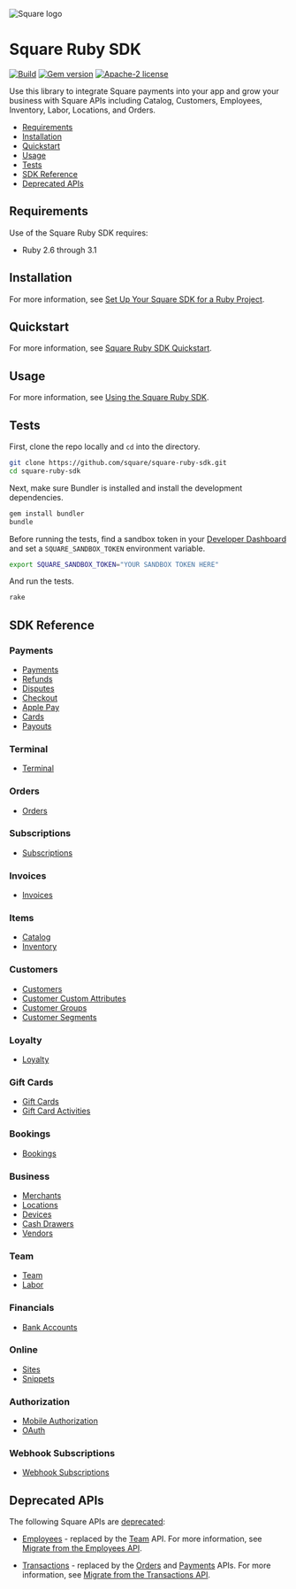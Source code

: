 ![Square logo]

# Square Ruby SDK

[![Build](https://github.com/square/square-ruby-sdk/actions/workflows/ruby.yml/badge.svg)](https://github.com/square/square-ruby-sdk/actions/workflows/ruby.yml)
[![Gem version](https://badge.fury.io/rb/square.rb.svg?new)](https://badge.fury.io/rb/square.rb)
[![Apache-2 license](https://img.shields.io/badge/license-Apache2-brightgreen.svg)](https://www.apache.org/licenses/LICENSE-2.0)

Use this library to integrate Square payments into your app and grow your business with Square APIs including Catalog, Customers, Employees, Inventory, Labor, Locations, and Orders.

* [Requirements](#requirements)
* [Installation](#installation)
* [Quickstart](#quickstart)
* [Usage](#usage)
* [Tests](#tests)
* [SDK Reference](#sdk-reference)
* [Deprecated APIs](#deprecated-apis)

## Requirements

Use of the Square Ruby SDK requires:

* Ruby 2.6 through 3.1

## Installation

For more information, see [Set Up Your Square SDK for a Ruby Project](https://developer.squareup.com/docs/sdks/ruby/setup-project).

## Quickstart

For more information, see [Square Ruby SDK Quickstart](https://developer.squareup.com/docs/sdks/ruby/quick-start).

## Usage
For more information, see [Using the Square Ruby SDK](https://developer.squareup.com/docs/sdks/ruby/using-ruby-sdk).

## Tests

First, clone the repo locally and `cd` into the directory.

```sh
git clone https://github.com/square/square-ruby-sdk.git
cd square-ruby-sdk
```

Next, make sure Bundler is installed and install the development dependencies.

```sh
gem install bundler
bundle
```

Before running the tests, find a sandbox token in your [Developer Dashboard] and set a `SQUARE_SANDBOX_TOKEN` environment variable.

```sh
export SQUARE_SANDBOX_TOKEN="YOUR SANDBOX TOKEN HERE"
```

And run the tests.

```sh
rake
```

## SDK Reference

### Payments
* [Payments]
* [Refunds]
* [Disputes]
* [Checkout]
* [Apple Pay]
* [Cards]
* [Payouts]

### Terminal
* [Terminal]

### Orders
* [Orders]

### Subscriptions
* [Subscriptions]

### Invoices
* [Invoices]

### Items
* [Catalog]
* [Inventory]

### Customers
* [Customers]
* [Customer Custom Attributes]
* [Customer Groups]
* [Customer Segments]

### Loyalty
* [Loyalty]

### Gift Cards
* [Gift Cards]
* [Gift Card Activities]

### Bookings
* [Bookings]

### Business
* [Merchants]
* [Locations]
* [Devices]
* [Cash Drawers]
* [Vendors]

### Team
* [Team]
* [Labor]

### Financials
* [Bank Accounts]

### Online
* [Sites]
* [Snippets]

### Authorization
* [Mobile Authorization]
* [OAuth]

### Webhook Subscriptions
* [Webhook Subscriptions]

## Deprecated APIs

The following Square APIs are [deprecated](https://developer.squareup.com/docs/build-basics/api-lifecycle):

* [Employees] - replaced by the [Team] API. For more information, see [Migrate from the Employees API](https://developer.squareup.com/docs/team/migrate-from-v2-employees).

* [Transactions] - replaced by the [Orders] and [Payments] APIs.  For more information, see [Migrate from the Transactions API](https://developer.squareup.com/docs/payments-api/migrate-from-transactions-api).

  
[//]: # "Link anchor definitions"
[Square Logo]: https://docs.connect.squareup.com/images/github/github-square-logo.svg
[Developer Dashboard]: https://developer.squareup.com/apps
[Square API]: https://squareup.com/developers
[sign up for a developer account]: https://squareup.com/signup?v=developers
[Client]: doc/client.md
[Devices]: doc/api/devices.md
[Disputes]: doc/api/disputes.md
[Terminal]: doc/api/terminal.md
[Team]: doc/api/team.md
[Cash Drawers]: doc/api/cash-drawers.md
[Vendors]: doc/api/vendors.md
[Customer Groups]: doc/api/customer-groups.md
[Customer Segments]: doc/api/customer-segments.md
[Bank Accounts]: doc/api/bank-accounts.md
[Payments]: doc/api/payments.md
[Checkout]: doc/api/checkout.md
[Catalog]: doc/api/catalog.md
[Customers]: doc/api/customers.md
[Customer Custom Attributes]: doc/api/customer-custom-attributes.md
[Inventory]: doc/api/inventory.md
[Labor]: doc/api/labor.md
[Loyalty]: doc/api/loyalty.md
[Bookings]: doc/api/bookings.md
[Locations]: doc/api/locations.md
[Merchants]: doc/api/merchants.md
[Orders]: doc/api/orders.md
[Invoices]: doc/api/invoices.md
[Apple Pay]: doc/api/apple-pay.md
[Refunds]: doc/api/refunds.md
[Subscriptions]: doc/api/subscriptions.md
[Mobile Authorization]: doc/api/mobile-authorization.md
[OAuth]: doc/api/o-auth.md
[Sites]: doc/api/sites.md
[Snippets]: doc/api/snippets.md
[Cards]: doc/api/cards.md
[Payouts]: doc/api/payouts.md
[Gift Cards]: doc/api/gift-cards.md
[Gift Card Activities]: doc/api/gift-card-activities.md
[Employees]: doc/api/employees.md
[Transactions]: doc/api/transactions.md
[Webhook Subscriptions]: doc/api/webhook-subscriptions.md
